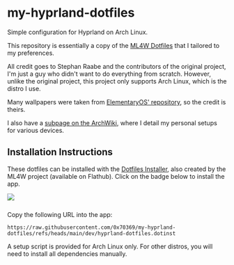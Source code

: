 # my-hyprland-dotfiles
Simple configuration for Hyprland on Arch Linux.

This repository is essentially a copy of the [ML4W Dotfiles](https://github.com/mylinuxforwork/dotfiles) that I tailored to my preferences.

All credit goes to Stephan Raabe and the contributors of the original project, I'm just a guy who didn't want to do everything from scratch.
However, unlike the original project, this project only supports Arch Linux, which is the distro I use.

Many wallpapers were taken from [ElementaryOS' repository](https://github.com/elementary/wallpapers), so the credit is theirs.

I also have a [subpage on the ArchWiki](https://wiki.archlinux.org/title/User:0xMrRobot), where I detail my personal setups for various devices.

## Installation Instructions
These dotfiles can be installed with the [Dotfiles Installer](https://github.com/mylinuxforwork/dotfiles-installer), also created by the ML4W project (available on Flathub). Click on the badge below to install the app.

<a href="https://mylinuxforwork.github.io/dotfiles-installer/" target="_blank"><img src="https://mylinuxforwork.github.io/dotfiles-installer/dotfiles-installer-badge.png" style="border:0;margin-bottom:10px"></a>

Copy the following URL into the app:

```
https://raw.githubusercontent.com/0x70369/my-hyprland-dotfiles/refs/heads/main/dev/hyprland-dotfiles.dotinst
```

A setup script is provided for Arch Linux only. For other distros, you will need to install all dependencies manually.
